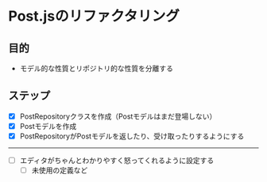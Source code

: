 # Post.jsのリファクタリング
## 目的
- モデル的な性質とリポジトリ的な性質を分離する

## ステップ
- [x] PostRepositoryクラスを作成（Postモデルはまだ登場しない）
- [x] Postモデルを作成
- [x] PostRepositoryがPostモデルを返したり、受け取ったりするようにする
-----

- [ ] エディタがちゃんとわかりやすく怒ってくれるように設定する
  - [ ] 未使用の定義など